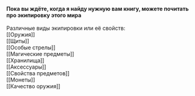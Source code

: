 **Пока вы ждёте, когда я найду нужную вам книгу, можете почитать про экипировку этого мира**<br>
<br>
Различные виды экипировки или её свойств:<br>
[[Оружия]]<br>
[[Щиты]]<br>
[[Особые стрелы]]<br>
[[Магические предметы]]<br>
[[Хранилища]]<br>
[[Аксессуары]]<br>
[[Свойства предметов]]<br>
[[Монеты]]<br>
[[Качество оружия]]